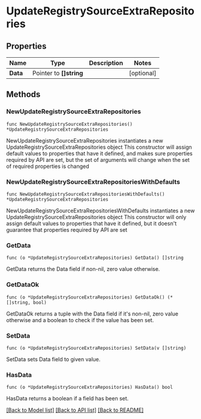 # UpdateRegistrySourceExtraRepositories

## Properties

Name | Type | Description | Notes
------------ | ------------- | ------------- | -------------
**Data** | Pointer to **[]string** |  | [optional] 

## Methods

### NewUpdateRegistrySourceExtraRepositories

`func NewUpdateRegistrySourceExtraRepositories() *UpdateRegistrySourceExtraRepositories`

NewUpdateRegistrySourceExtraRepositories instantiates a new UpdateRegistrySourceExtraRepositories object
This constructor will assign default values to properties that have it defined,
and makes sure properties required by API are set, but the set of arguments
will change when the set of required properties is changed

### NewUpdateRegistrySourceExtraRepositoriesWithDefaults

`func NewUpdateRegistrySourceExtraRepositoriesWithDefaults() *UpdateRegistrySourceExtraRepositories`

NewUpdateRegistrySourceExtraRepositoriesWithDefaults instantiates a new UpdateRegistrySourceExtraRepositories object
This constructor will only assign default values to properties that have it defined,
but it doesn't guarantee that properties required by API are set

### GetData

`func (o *UpdateRegistrySourceExtraRepositories) GetData() []string`

GetData returns the Data field if non-nil, zero value otherwise.

### GetDataOk

`func (o *UpdateRegistrySourceExtraRepositories) GetDataOk() (*[]string, bool)`

GetDataOk returns a tuple with the Data field if it's non-nil, zero value otherwise
and a boolean to check if the value has been set.

### SetData

`func (o *UpdateRegistrySourceExtraRepositories) SetData(v []string)`

SetData sets Data field to given value.

### HasData

`func (o *UpdateRegistrySourceExtraRepositories) HasData() bool`

HasData returns a boolean if a field has been set.


[[Back to Model list]](../README.md#documentation-for-models) [[Back to API list]](../README.md#documentation-for-api-endpoints) [[Back to README]](../README.md)


